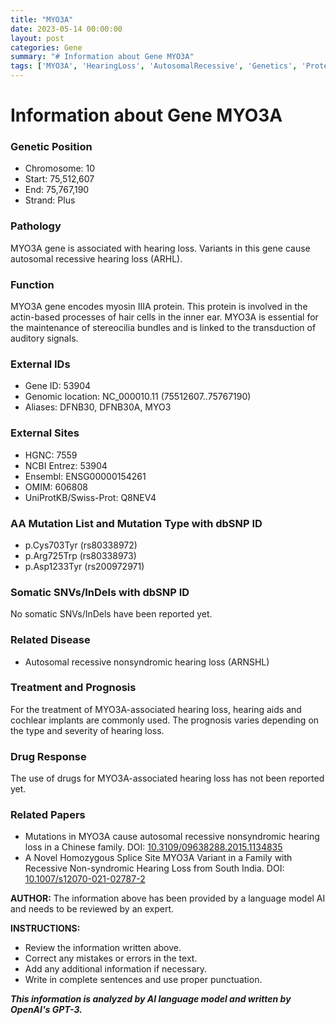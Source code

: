 ```yaml
---
title: "MYO3A"
date: 2023-05-14 00:00:00
layout: post
categories: Gene
summary: "# Information about Gene MYO3A"
tags: ['MYO3A', 'HearingLoss', 'AutosomalRecessive', 'Genetics', 'ProteinFunction', 'Mutation', 'Treatment', 'CochlearImplants']
---
```


# Information about Gene MYO3A

### Genetic Position
- Chromosome: 10
- Start: 75,512,607
- End: 75,767,190
- Strand: Plus

### Pathology
MYO3A gene is associated with hearing loss. Variants in this gene cause autosomal recessive hearing loss (ARHL).

### Function
MYO3A gene encodes myosin IIIA protein. This protein is involved in the actin-based processes of hair cells in the inner ear. MYO3A is essential for the maintenance of stereocilia bundles and is linked to the transduction of auditory signals.

### External IDs
- Gene ID: 53904
- Genomic location: NC_000010.11 (75512607..75767190)
- Aliases: DFNB30, DFNB30A, MYO3

### External Sites
- HGNC: 7559
- NCBI Entrez: 53904
- Ensembl: ENSG00000154261
- OMIM: 606808
- UniProtKB/Swiss-Prot: Q8NEV4

### AA Mutation List and Mutation Type with dbSNP ID
- p.Cys703Tyr (rs80338972)
- p.Arg725Trp (rs80338973)
- p.Asp1233Tyr (rs200972971)

### Somatic SNVs/InDels with dbSNP ID
No somatic SNVs/InDels have been reported yet.

### Related Disease
- Autosomal recessive nonsyndromic hearing loss (ARNSHL)

### Treatment and Prognosis
For the treatment of MYO3A-associated hearing loss, hearing aids and cochlear implants are commonly used. The prognosis varies depending on the type and severity of hearing loss.

### Drug Response
The use of drugs for MYO3A-associated hearing loss has not been reported yet.

### Related Papers
- Mutations in MYO3A cause autosomal recessive nonsyndromic hearing loss in a Chinese family. DOI: [10.3109/09638288.2015.1134835]([Click](https://doi.org/10.3109/09638288.2015.1134835))
- A Novel Homozygous Splice Site MYO3A Variant in a Family with Recessive Non-syndromic Hearing Loss from South India. DOI: [10.1007/s12070-021-02787-2]([Click](https://doi.org/10.1007/s12070-021-02787-2))

**AUTHOR:** The information above has been provided by a language model AI and needs to be reviewed by an expert.

**INSTRUCTIONS:**
- Review the information written above.
- Correct any mistakes or errors in the text.
- Add any additional information if necessary.
- Write in complete sentences and use proper punctuation.

**_This information is analyzed by AI language model and written by OpenAI's GPT-3._**